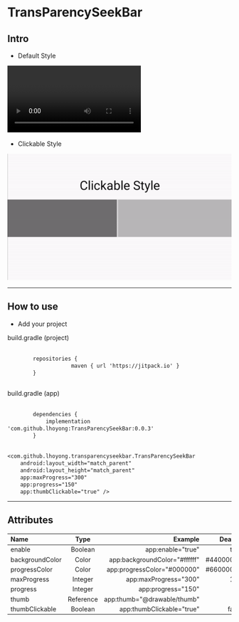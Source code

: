 # TransParencySeekBar

## Intro

* Default Style

![defstyle](https://github.com/lhoyong/TransParencySeekBar/blob/master/gif/def.mp4)

* Clickable Style

![clickable](https://github.com/lhoyong/TransParencySeekBar/blob/master/gif/clickable.gif)

----

## How to use

* Add your project

build.gradle (project)
<pre>
    <code>
        repositories {
                    maven { url 'https://jitpack.io' }
        }
    </code>
</pre>

build.gradle (app)

<pre>
    <code>
        dependencies {
            implementation 'com.github.lhoyong:TransParencySeekBar:0.0.3'
        }
    </code>
</pre>

    <com.github.lhoyong.transparencyseekbar.TransParencySeekBar
        android:layout_width="match_parent"
        android:layout_height="match_parent"
        app:maxProgress="300"
        app:progress="150"
        app:thumbClickable="true" />

----

## Attributes

| Name  | Type  | Example | Deafult |
| :------------ |:---------------:| -----:        | -----: |
| enable     | Boolean | app:enable="true"        | true   |
| backgroundColor      | Color        |   app:backgroundColor="#ffffff" | #44000000
| progressColor | Color       |    app:progressColor="#000000"        | #66000000
| maxProgress     | Integer | app:maxProgress="300"        | 100   |
| progress     | Integer | app:progress="150"        | 0   |
| thumb     | Reference | app:thumb="@drawable/thumb"        |    |
| thumbClickable     | Boolean | app:thumbClickable="true"        | false   |
